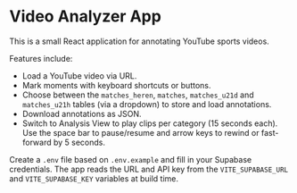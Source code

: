 # Video Analyzer App

This is a small React application for annotating YouTube sports videos.

Features include:
- Load a YouTube video via URL.
- Mark moments with keyboard shortcuts or buttons.
- Choose between the `matches_heren`, `matches`, `matches_u21d` and `matches_u21h` tables (via a dropdown) to store and load annotations.
- Download annotations as JSON.
- Switch to Analysis View to play clips per category (15 seconds each). Use the
  space bar to pause/resume and arrow keys to rewind or fast-forward by 5
  seconds.

Create a `.env` file based on `.env.example` and fill in your Supabase credentials. The app reads the URL and API key from the `VITE_SUPABASE_URL` and `VITE_SUPABASE_KEY` variables at build time.
 
